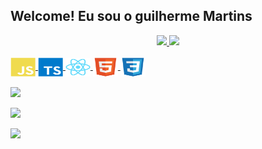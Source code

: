 ## Welcome! Eu sou o guilherme Martins
 <div>
<div align="center">
  <a href="https://github.com/techjuliana">
  <img height="180em" src="https://github-readme-stats.vercel.app/api?username=GuilhermeZety&show_icons=true&theme=dracula&include_all_commits=true&count_private=true"/>
  <img height="180em" src="https://github-readme-stats.vercel.app/api/top-langs/?username=GuilhermeZety&layout=compact&langs_count=7&theme=dracula"/>
</div>
  
  
<div style="display: inline_block"><br>
  <img align="center" alt="GuilhermeZety-Js" height="30" width="40" src="https://raw.githubusercontent.com/devicons/devicon/master/icons/javascript/javascript-plain.svg">
  <img align="center" alt="GuilhermeZety-Ts" height="30" width="40" src="https://raw.githubusercontent.com/devicons/devicon/master/icons/typescript/typescript-plain.svg">
  <img align="center" alt="GuilhermeZety-React" height="30" width="40" src="https://raw.githubusercontent.com/devicons/devicon/master/icons/react/react-original.svg">
  <img align="center" alt="GuilhermeZety-HTML" height="30" width="40" src="https://raw.githubusercontent.com/devicons/devicon/master/icons/html5/html5-original.svg">
  <img align="center" alt="GuilhermeZety-CSS" height="30" width="40" src="https://raw.githubusercontent.com/devicons/devicon/master/icons/css3/css3-original.svg">
<div> 
 <br>
<div>
  <a href="https://www.instagram.com/guilherme._.sla_/" target="_blank"><img src="https://img.shields.io/badge/-Instagram-%23E4405F?style=for-the-   badge&logo=instagram&logoColor=white" target="_blank" height="25px"></a>
 
  <a href = "mailto:guilherme.zety@outlook.com"><img height="25px" src="https://img.shields.io/badge/-Gmail-%23333?style=for-the-badge&logo=gmail&logoColor=white" target="_blank"></a>
 
  <a href="https://www.linkedin.com/in/guilherme-m-l-martins" target="_blank"><img height="25px" src="https://img.shields.io/badge/-LinkedIn-%230077B5?style=for-the-badge&logo=linkedin&logoColor=white" target="_blank"></a> 
 </div>
  
  ##
